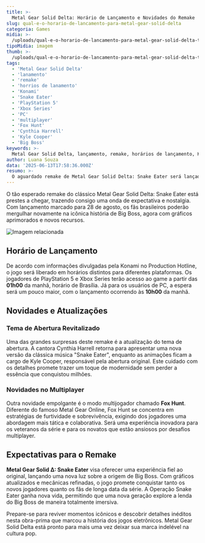 ```yaml
---
title: >-
  Metal Gear Solid Delta: Horário de Lançamento e Novidades do Remake
slug: qual-e-o-horario-de-lancamento-para-metal-gear-solid-delta
categoria: Games
midia: >-
  /uploads/qual-e-o-horario-de-lancamento-para-metal-gear-solid-delta-thumb.jpg
tipoMidia: imagem
thumb: >-
  /uploads/qual-e-o-horario-de-lancamento-para-metal-gear-solid-delta-thumb.jpg
tags:
  - 'Metal Gear Solid Delta'
  - 'lanamento'
  - 'remake'
  - 'horrios de lanamento'
  - 'Konami'
  - 'Snake Eater'
  - 'PlayStation 5'
  - 'Xbox Series'
  - 'PC'
  - 'multiplayer'
  - 'Fox Hunt'
  - 'Cynthia Harrell'
  - 'Kyle Cooper'
  - 'Big Boss'
keywords: >-
  Metal Gear Solid Delta, lançamento, remake, horários de lançamento, Konami, Snake Eater, PlayStation 5, Xbox Series, PC, multiplayer, Fox Hunt, Cynthia Harrell, Kyle Cooper, Big Boss
author: Luana Souza
data: '2025-06-13T17:58:36.000Z'
resumo: >-
  O aguardado remake de Metal Gear Solid Delta: Snake Eater será lançado em 28 de agosto, com horários específicos para cada plataforma. Descubra as novidades e o que esperar deste relançamento épico.
---
```


O tão esperado remake do clássico Metal Gear Solid Delta: Snake Eater está prestes a chegar, trazendo consigo uma onda de expectativa e nostalgia. Com lançamento marcado para 28 de agosto, os fãs brasileiros poderão mergulhar novamente na icônica história de Big Boss, agora com gráficos aprimorados e novos recursos.

![Imagem relacionada](/uploads/qual-e-o-horario-de-lancamento-para-metal-gear-solid-delta-0.jpg)

## Horário de Lançamento

De acordo com informações divulgadas pela Konami no Production Hotline, o jogo será liberado em horários distintos para diferentes plataformas. Os jogadores de PlayStation 5 e Xbox Series terão acesso ao game a partir das **01h00** da manhã, horário de Brasília. Já para os usuários de PC, a espera será um pouco maior, com o lançamento ocorrendo às **10h00** da manhã.

## Novidades e Atualizações

### Tema de Abertura Revitalizado

Uma das grandes surpresas deste remake é a atualização do tema de abertura. A cantora Cynthia Harrell retorna para apresentar uma nova versão da clássica música "Snake Eater", enquanto as animações ficam a cargo de Kyle Cooper, responsável pela abertura original. Este cuidado com os detalhes promete trazer um toque de modernidade sem perder a essência que conquistou milhões.

### Novidades no Multiplayer

Outra novidade empolgante é o modo multijogador chamado **Fox Hunt**. Diferente do famoso Metal Gear Online, Fox Hunt se concentra em estratégias de furtividade e sobrevivência, exigindo dos jogadores uma abordagem mais tática e colaborativa. Será uma experiência inovadora para os veteranos da série e para os novatos que estão ansiosos por desafios multiplayer.

## Expectativas para o Remake

**Metal Gear Solid Δ: Snake Eater** visa oferecer uma experiência fiel ao original, lançando uma nova luz sobre a origem de Big Boss. Com gráficos atualizados e mecânicas refinadas, o jogo promete conquistar tanto os novos jogadores quanto os fãs de longa data da série. A Operação Snake Eater ganha nova vida, permitindo que uma nova geração explore a lenda do Big Boss de maneira totalmente imersiva.

Prepare-se para reviver momentos icônicos e descobrir detalhes inéditos nesta obra-prima que marcou a história dos jogos eletrônicos. Metal Gear Solid Delta está pronto para mais uma vez deixar sua marca indelével na cultura pop.